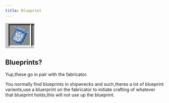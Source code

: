 ```yaml
---
title: Blueprint
---
```


![Blueprint](images/blueprint.png)

## Blueprints?

Yup,these go in pair with the fabricator.

You normally find blueprints in shipwrecks and such,theres a lot of blueprint varients,use a bluerprint on the fabricator to initiate crafting of whatever that blueprint holds,this will not use up the blueprint.